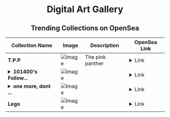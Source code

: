 <div align="center">

# Digital Art Gallery

## Trending Collections on OpenSea

| Collection Name                       | Image                                                                                     | Description                       | OpenSea Link                                                                                          |
|---------------------------------------|-------------------------------------------------------------------------------------------|-----------------------------------|--------------------------------------------------------------------------------------------------------|
| **T.P.P** | ![Image](https://i.seadn.io/s/raw/files/4240b179d4437fdc0f7f6f0b9436a860.png?w=500&auto=format?w=200&auto=format) | The pink panther | <details><summary>Link</summary>[T.P.P](https://opensea.io/collection/t-p-p)</details> |
| **<details><summary>101400's Follow...</summary>101400's Follower</details>** | ![Image](https://i.seadn.io/s/raw/files/19f9f090920392cc3650cbdf4361755b.png?w=500&auto=format?w=200&auto=format) |  | <details><summary>Link</summary>[101400's Follower](https://opensea.io/collection/101400-s-follower)</details> |
| **<details><summary>one more, dont ...</summary>one more, dont give upp</details>** | ![Image](https://i.seadn.io/s/raw/files/9466dc53e56bfc905e090d5e25c6b3bb.png?w=500&auto=format?w=200&auto=format) |  | <details><summary>Link</summary>[one more, dont give upp](https://opensea.io/collection/one-more-dont-give-upp)</details> |
| **Lego** | ![Image](https://i.seadn.io/s/raw/files/18f438b37b1a74d014e894123a8d6dd8.jpg?w=500&auto=format?w=200&auto=format) |  | <details><summary>Link</summary>[Lego](https://opensea.io/collection/lego-98)</details> |

</div>